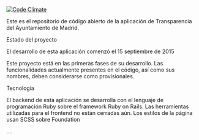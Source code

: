 [![Code Climate](https://codeclimate.com/repos/5609610ee30ba02f6c0004e6/badges/8cb97e196dd1eec126f1/gpa.svg)](https://codeclimate.com/repos/5609610ee30ba02f6c0004e6/feed)

Este es el repositorio de código abierto de la aplicación de Transparencia del Ayuntamiento de Madrid.

Estado del proyecto

El desarrollo de esta aplicación comenzó el 15 septiembre de 2015

Este proyecto está en las primeras fases de su desarrollo. Las funcionalidades actualmente presentes en el código, así como sus nombres, deben considerarse como provisionales.

Tecnología

El backend de esta aplicación se desarrolla con el lenguaje de programación Ruby sobre el framework Ruby on Rails. Las herramientas utilizadas para el frontend no están cerradas aún. Los estilos de la página usan SCSS sobre Foundation

....
